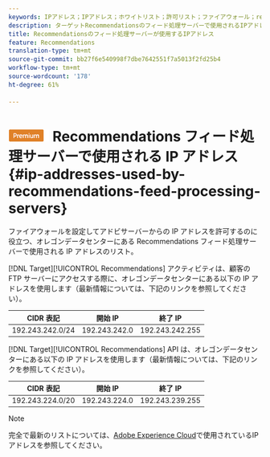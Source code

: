 ```yaml
---
keywords: IPアドレス；IPアドレス；ホワイトリスト；許可リスト；ファイアウォール；recs；フィード；サーバー；adobe marketing cloud;recommendations
description: ターゲットRecommendationsのフィード処理サーバーで使用されるIPアドレスのリストを表示し、Adobeサーバーから送信されるIPアドレスを許可するようにファイアウォールを設定します。
title: Recommendationsのフィード処理サーバーが使用するIPアドレス
feature: Recommendations
translation-type: tm+mt
source-git-commit: bb27f6e540998f7dbe7642551f7a5013f2fd25b4
workflow-type: tm+mt
source-wordcount: '178'
ht-degree: 61%

---
```



# ![PREMIUM](/help/assets/premium.png) Recommendations フィード処理サーバーで使用される IP アドレス{#ip-addresses-used-by-recommendations-feed-processing-servers}

ファイアウォールを設定してアドビサーバーからの IP アドレスを許可するのに役立つ、オレゴンデータセンターにある Recommendations フィード処理サーバーで使用される IP アドレスのリスト。

[!DNL Target][!UICONTROL  Recommendations] アクティビティは、顧客の FTP サーバーにアクセスする際に、オレゴンデータセンターにある以下の IP アドレスを使用します（最新情報については、下記のリンクを参照してください）。

| CIDR 表記 | 開始 IP | 終了 IP |
|---|---|---|
| 192.243.242.0/24 | 192.243.242.0 | 192.243.242.255 |

[!DNL Target][!UICONTROL  Recommendations] API は、オレゴンデータセンターにある以下の IP アドレスを使用します（最新情報については、下記のリンクを参照してください）。

| CIDR 表記 | 開始 IP | 終了 IP |
|---|---|---|
| 192.243.224.0/20 | 192.243.224.0 | 192.243.239.255 |

>[!NOTE]
>
>完全で最新のリストについては、[Adobe Experience Cloud](https://helpx.adobe.com/analytics/kb/adobe-ip-addresses.html)で使用されているIPアドレスを参照してください。

